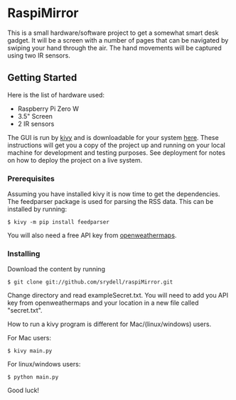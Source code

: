 # RaspiMirror

This is a small hardware/software project to get a somewhat smart desk gadget. It will be a screen with a number of pages that can be navigated by swiping your hand through the air. The hand movements will be captured using two IR sensors.

## Getting Started

Here is the list of hardware used:

* Raspberry Pi Zero W
* 3.5" Screen
* 2 IR sensors

The GUI is run by [kivy](https://kivy.org/#home) and is downloadable for your system [here](https://kivy.org/#download).
These instructions will get you a copy of the project up and running on your local machine for development and testing purposes. See deployment for notes on how to deploy the project on a live system.

### Prerequisites

Assuming you have installed kivy it is now time to get the dependencies. The feedparser package is used for parsing the RSS data. This can be installed by running:

```
$ kivy -m pip install feedparser
```

You will also need a free API key from [openweathermaps](https://openweathermap.org/api).

### Installing

Download the content by running

```
$ git clone git://github.com/srydell/raspiMirror.git
```

Change directory and read exampleSecret.txt. You will need to add you API key from openweathermaps and your location in a new file called "secret.txt".

How to run a kivy program is different for Mac/(linux/windows) users.

For Mac users:

```
$ kivy main.py
```

For linux/windows users:

```
$ python main.py
```

Good luck!
